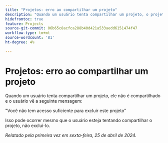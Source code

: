 ```yaml
---
title: "Projetos: erro ao compartilhar um projeto"
description: "Quando um usuário tenta compartilhar um projeto, o projeto não é compartilhado e o usuário vê uma mensagem."
hidefromtoc: true
feature: Projects
source-git-commit: 06b65c8acfca288b40d421a533aedd6151474f47
workflow-type: tm+mt
source-wordcount: '81'
ht-degree: 4%

---
```



# Projetos: erro ao compartilhar um projeto

Quando um usuário tenta compartilhar um projeto, ele não é compartilhado e o usuário vê a seguinte mensagem:

&quot;Você não tem acesso suficiente para excluir este projeto&quot;

Isso pode ocorrer mesmo que o usuário esteja tentando compartilhar o projeto, não excluí-lo.

_Relatado pela primeira vez em sexta-feira, 25 de abril de 2024._


